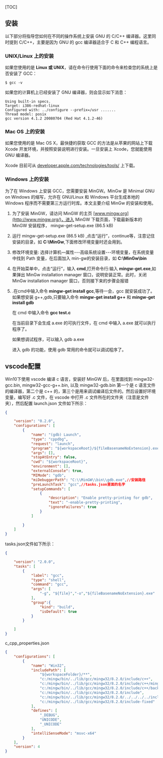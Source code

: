 

[TOC]





## 安装

以下部分将指导您如何在不同的操作系统上安装 GNU 的 C/C++ 编译器。这里同时提到 C/C++，主要是因为 GNU 的 gcc 编译器适合于 C 和 C++ 编程语言。

### UNIX/Linux 上的安装

如果您使用的是 **Linux 或 UNIX**，请在命令行使用下面的命令来检查您的系统上是否安装了 GCC：

```shell
$ gcc -v
```

如果您的计算机上已经安装了 GNU 编译器，则会显示如下消息：

```shell
Using built-in specs.
Target: i386-redhat-linux
Configured with: ../configure --prefix=/usr .......
Thread model: posix
gcc version 4.1.2 20080704 (Red Hat 4.1.2-46)
```



### Mac OS 上的安装

如果您使用的是 Mac OS X，最快捷的获取 GCC 的方法是从苹果的网站上下载 Xcode 开发环境，并按照安装说明进行安装。一旦安装上 Xcode，您就能使用 GNU 编译器。

Xcode 目前可从 [developer.apple.com/technologies/tools/](http://developer.apple.com/technologies/tools/) 上下载。



### Windows 上的安装

为了在 Windows 上安装 GCC，您需要安装 MinGW。MinGw 是 Minimal GNU on Windows 的缩写，允许在 GNU/Linux 和 Windows 平台生成本地的 Windows 程序而不需要第三方运行时库。本文主要介绍 MinGw 的安装和使用。

1. 为了安装 MinGW，请访问 MinGW 的主页 [www.mingw.org](http://www.mingw.org/)，进入 MinGW 下载页面，下载最新版本的 MinGW 安装程序， mingw-get-setup.exe (86.5 kB)

2. 运行 mingw-get-setup.exe (86.5 kB) ,点击“运行”，continue等，注意记住安装的目录，如 **C:\MinGw**,下面修改环境变量时还会用到。

3. 修改环境变量: 选择计算机—属性---高级系统设置---环境变量，在系统变量中找到 Path 变量，在后面加入 min-gw的安装目录，如 **C:\MinGw\bin**

4. 在开始菜单中，点击“运行”，输入 **cmd**,打开命令行:输入 **mingw-get.exe**,如果弹出 MinGw installation manager 窗口，说明安装正常。此时，关闭 MinGw installation manager 窗口，否则接下来的步骤会报错

5. .在cmd中输入命令 **mingw-get install gcc**,等待一会，gcc 就安装成功了。如果想安装 g++,gdb,只要输入命令 **mingw-get install g++** 和 **mingw-get install gdb**

   在 cmd 中输入命令 **gcc test.c**

   在当前目录下会生成 a.exe 的可执行文件，在 cmd 中输入 a.exe 就可以执行程序了。

   如果想调试程序，可以输入 gdb a.exe

   进入 gdb 的功能，使用 gdb 常用的命令就可以调试程序了。





## vscode配置

Win10下使用 vscode 编译 c 语言，安装好 MinGW 后，在里面找到 mingw32-gcc.bin, mingw32-gcc-g++.bin, 以及 mingw32-gdb.bin 第一个是 c 语言文件的编译器，第二个是 c++ 的，第三个是用来调试编译后文件的。然后设置好环境变量，编写好 .c 文件，在 vscode 中打开 .c 文件所在的文件夹（注意是文件夹），然后配置 launch.json 文件如下所示：

```json
{

    "version": "0.2.0",
    "configurations": [
        {
            "name": "(gdb) Launch",
            "type": "cppdbg",
            "request": "launch",
            "program": "${workspaceRoot}/${fileBasenameNoExtension}.exe",
            "args": [],
            "stopAtEntry": false,
            "cwd": "${workspaceRoot}",
            "environment": [],
            "externalConsole": true,
            "MIMode": "gdb",
            "miDebuggerPath": "C:\\MinGW\\bin\\gdb.exe",//安装路径
            "preLaunchTask": "gcc",//tasks.json里面的名字
            "setupCommands": [
                {
                    "description": "Enable pretty-printing for gdb",
                    "text": "-enable-pretty-printing",
                    "ignoreFailures": true
                }
            ]
            
        }
    ]
}
```

tasks.json文件如下所示：

```json
{

    "version": "2.0.0",
    "tasks": [
        {
            "label": "gcc",
            "type": "shell",
            "command": "gcc",
            "args": [
                "-g", "${file}","-o","${fileBasenameNoExtension}.exe"
            ],
            "group":{
                "kind": "build",
                "isDefault": true
            }
        }

    ]
}
```

c_cpp_properties.json

```json
{
    "configurations": [
        {
            "name": "Win32",
            "includePath": [
                "${workspaceFolder}/**",
                "c:/mingw/bin/../lib/gcc/mingw32/8.2.0/include/c++",
                "c:/mingw/bin/../lib/gcc/mingw32/8.2.0/include/c++/mingw32",
                "c:/mingw/bin/../lib/gcc/mingw32/8.2.0/include/c++/backward",
                "c:/mingw/bin/../lib/gcc/mingw32/8.2.0/include",
                "c:/mingw/bin/../lib/gcc/mingw32/8.2.0/../../../../include",
                "c:/mingw/bin/../lib/gcc/mingw32/8.2.0/include-fixed"
            ],
            "defines": [
                "_DEBUG",
                "UNICODE",
                "_UNICODE"
            ],
            "intelliSenseMode": "msvc-x64"
        }
    ],
    "version": 4
}
```





